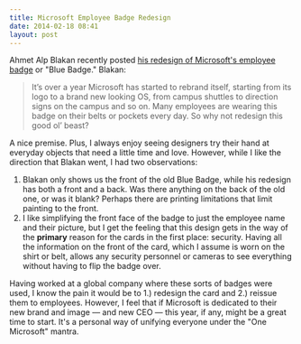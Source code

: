 ```yaml
---
title: Microsoft Employee Badge Redesign
date: 2014-02-18 08:41
layout: post
---
```

Ahmet Alp Blakan recently posted [his redesign of Microsoft's employee badge](https://ahmetalpbalkan.com/blog/microsoft-employee-badge-redesign/) or "Blue Badge." Blakan: 

> It’s over a year Microsoft has started to rebrand itself, starting from its logo to a brand new looking OS, from campus shuttles to direction signs on the campus and so on. Many employees are wearing this badge on their belts or pockets every day. So why not redesign this good ol’ beast? 

A nice premise. Plus, I always enjoy seeing designers try their hand at everyday objects that need a little time and love. However, while I like the direction that Blakan went, I had two observations: 

1. Blakan only shows us the front of the old Blue Badge, while his redesign has both a front and a back. Was there anything on the back of the old one, or was it blank? Perhaps there are printing limitations that limit painting to the front. 
2. I like simplifying the front face of the badge to just the employee name and their picture, but I get the feeling that this design gets in the way of the __primary__ reason for the cards in the first place: security. Having all the information on the front of the card, which I assume is worn on the shirt or belt, allows any security personnel or cameras to see everything without having to flip the badge over. 

Having worked at a global company where these sorts of badges were used, I know the pain it would be to 1.) redesign the card and 2.) reissue them to employees. However, I feel that if Microsoft is dedicated to their new brand and image &mdash; and new CEO &mdash; this year, if any, might be a great time to start. It's a personal way of unifying everyone under the "One Microsoft" mantra. 